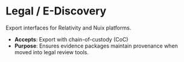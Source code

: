 # Legal / E-Discovery

Export interfaces for Relativity and Nuix platforms.

- **Accepts**: Export with chain-of-custody (CoC)
- **Purpose**: Ensures evidence packages maintain provenance when moved into legal review tools.
